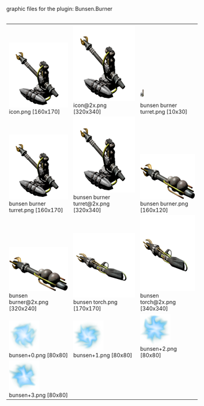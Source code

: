graphic files for the plugin: Bunsen.Burner<br>
<br>
<table>
	<tr valign="bottom">
		<td><a href="https://github.com/LixiChronikouOriou/ES-plugins/blob/main/myplugins/Bunsen.Burner/icon.png"><img src="https://raw.githubusercontent.com/LixiChronikouOriou/ES-plugins/refs/heads/main/myplugins/Bunsen.Burner/icon.png" width="160" height="170"></a><br>
		icon.png [160x170]</td>
		<td><a href="https://github.com/LixiChronikouOriou/ES-plugins/blob/main/myplugins/Bunsen.Burner/icon@2x.png"><img src="https://raw.githubusercontent.com/LixiChronikouOriou/ES-plugins/refs/heads/main/myplugins/Bunsen.Burner/icon@2x.png" height="200"></a><br>
		icon@2x.png [320x340]</td>
		<td><a href="https://github.com/LixiChronikouOriou/ES-plugins/blob/main/myplugins/Bunsen.Burner/images/hardpoint/bunsen burner turret.png"><img src="https://raw.githubusercontent.com/LixiChronikouOriou/ES-plugins/refs/heads/main/myplugins/Bunsen.Burner/images/hardpoint/bunsen burner turret.png" width="10" height="30"></a><br>
		bunsen burner turret.png [10x30]</td>
	</tr>
	<tr valign="bottom">
		<td><a href="https://github.com/LixiChronikouOriou/ES-plugins/blob/main/myplugins/Bunsen.Burner/images/outfit/bunsen burner turret.png"><img src="https://raw.githubusercontent.com/LixiChronikouOriou/ES-plugins/refs/heads/main/myplugins/Bunsen.Burner/images/outfit/bunsen burner turret.png" width="160" height="170"></a><br>
		bunsen burner turret.png [160x170]</td>
		<td><a href="https://github.com/LixiChronikouOriou/ES-plugins/blob/main/myplugins/Bunsen.Burner/images/outfit/bunsen burner turret@2x.png"><img src="https://raw.githubusercontent.com/LixiChronikouOriou/ES-plugins/refs/heads/main/myplugins/Bunsen.Burner/images/outfit/bunsen burner turret@2x.png" height="200"></a><br>
		bunsen burner turret@2x.png [320x340]</td>
		<td><a href="https://github.com/LixiChronikouOriou/ES-plugins/blob/main/myplugins/Bunsen.Burner/images/outfit/bunsen burner.png"><img src="https://raw.githubusercontent.com/LixiChronikouOriou/ES-plugins/refs/heads/main/myplugins/Bunsen.Burner/images/outfit/bunsen burner.png" width="160" height="120"></a><br>
		bunsen burner.png [160x120]</td>
	</tr>
	<tr valign="bottom">
		<td><a href="https://github.com/LixiChronikouOriou/ES-plugins/blob/main/myplugins/Bunsen.Burner/images/outfit/bunsen burner@2x.png"><img src="https://raw.githubusercontent.com/LixiChronikouOriou/ES-plugins/refs/heads/main/myplugins/Bunsen.Burner/images/outfit/bunsen burner@2x.png" width="200"></a><br>
		bunsen burner@2x.png [320x240]</td>
		<td><a href="https://github.com/LixiChronikouOriou/ES-plugins/blob/main/myplugins/Bunsen.Burner/images/outfit/bunsen torch.png"><img src="https://raw.githubusercontent.com/LixiChronikouOriou/ES-plugins/refs/heads/main/myplugins/Bunsen.Burner/images/outfit/bunsen torch.png" width="170" height="170"></a><br>
		bunsen torch.png [170x170]</td>
		<td><a href="https://github.com/LixiChronikouOriou/ES-plugins/blob/main/myplugins/Bunsen.Burner/images/outfit/bunsen torch@2x.png"><img src="https://raw.githubusercontent.com/LixiChronikouOriou/ES-plugins/refs/heads/main/myplugins/Bunsen.Burner/images/outfit/bunsen torch@2x.png" height="200"></a><br>
		bunsen torch@2x.png [340x340]</td>
	</tr>
	<tr valign="bottom">
		<td><a href="https://github.com/LixiChronikouOriou/ES-plugins/blob/main/myplugins/Bunsen.Burner/images/projectile/bunsen+0.png"><img src="https://raw.githubusercontent.com/LixiChronikouOriou/ES-plugins/refs/heads/main/myplugins/Bunsen.Burner/images/projectile/bunsen+0.png" width="80" height="80"></a><br>
		bunsen+0.png [80x80]</td>
		<td><a href="https://github.com/LixiChronikouOriou/ES-plugins/blob/main/myplugins/Bunsen.Burner/images/projectile/bunsen+1.png"><img src="https://raw.githubusercontent.com/LixiChronikouOriou/ES-plugins/refs/heads/main/myplugins/Bunsen.Burner/images/projectile/bunsen+1.png" width="80" height="80"></a><br>
		bunsen+1.png [80x80]</td>
		<td><a href="https://github.com/LixiChronikouOriou/ES-plugins/blob/main/myplugins/Bunsen.Burner/images/projectile/bunsen+2.png"><img src="https://raw.githubusercontent.com/LixiChronikouOriou/ES-plugins/refs/heads/main/myplugins/Bunsen.Burner/images/projectile/bunsen+2.png" width="80" height="80"></a><br>
		bunsen+2.png [80x80]</td>
	</tr>
	<tr valign="bottom">
		<td><a href="https://github.com/LixiChronikouOriou/ES-plugins/blob/main/myplugins/Bunsen.Burner/images/projectile/bunsen+3.png"><img src="https://raw.githubusercontent.com/LixiChronikouOriou/ES-plugins/refs/heads/main/myplugins/Bunsen.Burner/images/projectile/bunsen+3.png" width="80" height="80"></a><br>
		bunsen+3.png [80x80]</td>
		<td></td>
		<td></td>
	</tr>
</table>
